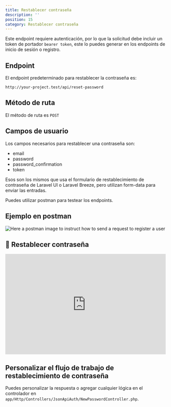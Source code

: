 ```yaml
---
title: Restablecer contraseña
description: ''
position: 15
category: Restablecer contraseña
---
```


<alert type="warning">

Este endpoint requiere autenticación, por lo que la solicitud debe incluir un token de portador `bearer token`, este lo puedes generar en los endpoints de inicio de sesión o registro.

</alert>

## Endpoint

El endpoint predeterminado para restablecer la contraseña es:

```
http://your-project.test/api/reset-password
```

## Método de ruta

El método de ruta es `POST`

## Campos de usuario

Los campos necesarios para restablecer una contraseña son:

- email
- password
- password_confirmation
- token

Esos son los mismos que usa el formulario de restablecimiento de contraseña de Laravel UI o Laravel Breeze, pero utilizan form-data para enviar las entradas.

Puedes utilizar postman para testear los endpoints.

## Ejemplo en postman

![Here a postman image to instruct how to send a request to register a user](/images/postman-reset-password-screenshot.png)

## 🍿 Restablecer contraseña

<iframe style="width: 100%" height="315" src="https://www.youtube.com/embed/yrKTAUezkkQ" frameborder="0" allow="accelerometer; autoplay; clipboard-write; encrypted-media; gyroscope; picture-in-picture" allowfullscreen></iframe>

## Personalizar el flujo de trabajo de restablecimiento de contraseña

Puedes personalizar la respuesta o agregar cualquier lógica en el controlador en `app/Http/Controllers/JsonApiAuth/NewPasswordController.php`.
